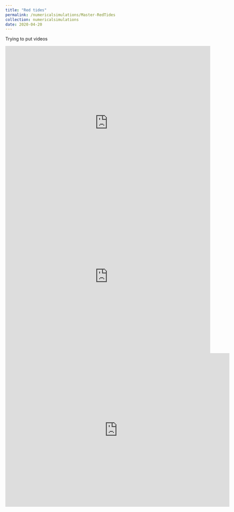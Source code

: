 ```yaml
---
title: "Red tides"
permalink: /numericalsimulations/Master-RedTides
collection: numericalsimulations
date: 2020-04-20
---
```


Trying to put videos

<iframe
  width="640"
  height="480"
  src="https://youtube.com/embed/duQKcOU56LQ"
  frameborder="0"
  allow="autoplay; encrypted-media"
  allowfullscreen
>
</iframe>

<iframe
  width="640"
  height="480"
  src="https://youtube.com/embed/GKTavEOfMZ4"
  frameborder="0"
  allow="autoplay; encrypted-media"
  allowfullscreen
>
</iframe>

<div class="embed-container">
  <iframe
      src="https://youtube.com/embed/GKTavEOfMZ4"
      width="700"
      height="480"
      frameborder="0"
      allowfullscreen="true">
  </iframe>
</div>